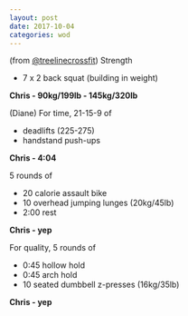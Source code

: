 ```yaml
---
layout: post
date: 2017-10-04
categories: wod
---
```


(from [@treelinecrossfit](http://www.treelinecrossfit.com)) Strength
- 7 x 2 back squat (building in weight)

**Chris - <span>90kg/199lb - 145kg/320lb</span>**

(Diane) For time, 21-15-9 of
- deadlifts (225-275)
- handstand push-ups

**Chris - <span>4:04</span>**

5 rounds of
- 20 calorie assault bike
- 10 overhead jumping lunges (20kg/45lb)
- 2:00 rest

**Chris - <span>yep</span>**

For quality, 5 rounds of
- 0:45 hollow hold
- 0:45 arch hold
- 10 seated dumbbell z-presses (16kg/35lb)

**Chris - <span>yep</span>**
